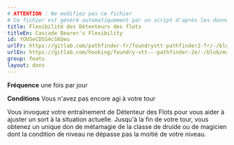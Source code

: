 ```yaml
---
# ATTENTION : Ne modifiez pas ce fichier
# Ce fichier est généré automatiquement par un script d'après les données du module Foundry VTT officiel et de sa traduction
title: Flexibilité des Détenteurs des flots
titleEn: Cascade Bearer's Flexibility
id: YOU5eCD5S4cS6Qeu
urlFr: https://gitlab.com/pathfinder-fr/foundryvtt-pathfinder2-fr/-/blob/master/data/feats/YOU5eCD5S4cS6Qeu.htm
urlEn: https://gitlab.com/hooking/foundry-vtt---pathfinder-2e/-/blob/master/packs/data/feats.db/cascade-bearer-s-flexibility.json
group: feats
layout: dons
---
```

**Fréquence** une fois par jour

**Conditions** Vous n'avez pas encore agi à votre tour

Vous invoquez votre entraînement de Détenteur des Flots pour vous aider à ajuster un sort à la situation actuelle. Jusqu'à la fin de votre tour, vous obtenez un unique don de métamagie de la classe de druide ou de magicien dont la condition de niveau ne dépasse pas la moitié de votre niveau.


